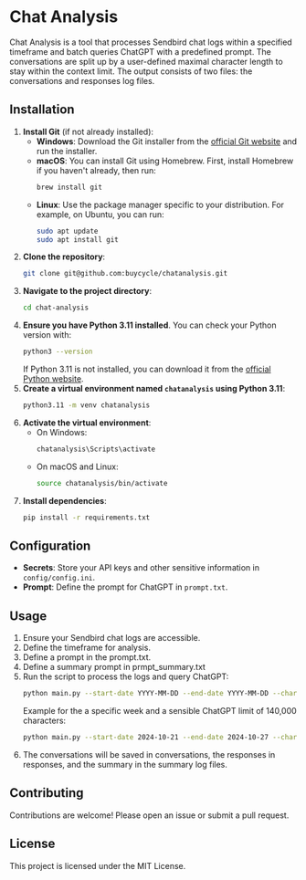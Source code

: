 # Chat Analysis
Chat Analysis is a tool that processes Sendbird chat logs within a specified timeframe and batch queries ChatGPT with a predefined prompt. The conversations are split up by a user-defined maximal character length to stay within the context limit. The output consists of two files: the conversations and responses log files.
## Installation
1. **Install Git** (if not already installed):
   - **Windows**: Download the Git installer from the [official Git website](https://git-scm.com/download/win) and run the installer.
   - **macOS**: You can install Git using Homebrew. First, install Homebrew if you haven't already, then run:
     ```bash
     brew install git
     ```
   - **Linux**: Use the package manager specific to your distribution. For example, on Ubuntu, you can run:
     ```bash
     sudo apt update
     sudo apt install git
     ```
2. **Clone the repository**:
   ```bash
   git clone git@github.com:buycycle/chatanalysis.git
   ```
3. **Navigate to the project directory**:
   ```bash
   cd chat-analysis
   ```
4. **Ensure you have Python 3.11 installed**. You can check your Python version with:
   ```bash
   python3 --version
   ```
   If Python 3.11 is not installed, you can download it from the [official Python website](https://www.python.org/downloads/).
5. **Create a virtual environment named `chatanalysis` using Python 3.11**:
   ```bash
   python3.11 -m venv chatanalysis
   ```
6. **Activate the virtual environment**:
   - On Windows:
     ```bash
     chatanalysis\Scripts\activate
     ```
   - On macOS and Linux:
     ```bash
     source chatanalysis/bin/activate
     ```
7. **Install dependencies**:
   ```bash
   pip install -r requirements.txt
   ```
## Configuration
- **Secrets**: Store your API keys and other sensitive information in `config/config.ini`.
- **Prompt**: Define the prompt for ChatGPT in `prompt.txt`.
## Usage
1. Ensure your Sendbird chat logs are accessible.
2. Define the timeframe for analysis.
3. Define a prompt in the prompt.txt.
4. Define a summary prompt in prmpt_summary.txt
3. Run the script to process the logs and query ChatGPT:
   ```bash
   python main.py --start-date YYYY-MM-DD --end-date YYYY-MM-DD --char-limit int
   ```
   Example for the a specific week and a sensible ChatGPT limit of 140,000 characters:
   ```bash
   python main.py --start-date 2024-10-21 --end-date 2024-10-27 --char-limit 140000
   ```
4. The conversations will be saved in conversations, the responses in responses, and the summary in the summary log files.
## Contributing
Contributions are welcome! Please open an issue or submit a pull request.
## License
This project is licensed under the MIT License.
